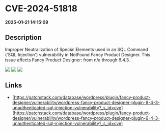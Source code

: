 # CVE-2024-51818

**2025-01-21 14:15:09**

## Description
Improper Neutralization of Special Elements used in an SQL Command ('SQL Injection') vulnerability in NotFound Fancy Product Designer. This issue affects Fancy Product Designer: from n/a through 6.4.3.

![](https://img.shields.io/static/v1?label=Score&message=9.3&color=red)
![](https://img.shields.io/static/v1?label=Severity&message=CRITICAL&color=red)
![](https://img.shields.io/static/v1?label=CWE&message=SQL&color=green)

## Links
- [https://patchstack.com/database/wordpress/plugin/fancy-product-designer/vulnerability/wordpress-fancy-product-designer-plugin-6-4-3-unauthenticated-sql-injection-vulnerability?_s_id=cve](https://patchstack.com/database/wordpress/plugin/fancy-product-designer/vulnerability/wordpress-fancy-product-designer-plugin-6-4-3-unauthenticated-sql-injection-vulnerability?_s_id=cve)
